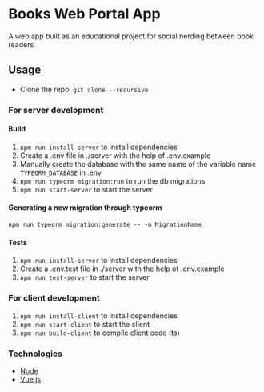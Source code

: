 # Books Web Portal App

A web app built as an educational project for social nerding between book readers.

## Usage

- Clone the repo: `git clone --recursive`

### For server development

#### Build
1. `npm run install-server` to install dependencies
2. Create a .env file in ./server with the help of .env.example
3. Manually create the database with the same name of the variable name `TYPEORM_DATABASE` in .env
4. `npm run typeorm migration:run` to run the db migrations
5. `npm run start-server` to start the server

#### Generating a new migration through typeorm
`npm run typeorm migration:generate -- -n MigrationName`

#### Tests
1. `npm run install-server` to install dependencies
2. Create a .env.test file in ./server with the help of .env.example
3. `npm run test-server` to start the server

### For client development

1. `npm run install-client` to install dependencies
2. `npm run start-client` to start the client
3. `npm run build-client` to compile client code (ts)

### Technologies

- [Node](https://nodejs.org/en/download/)
- [Vue.js](https://cli.vuejs.org/guide/installation.html)
